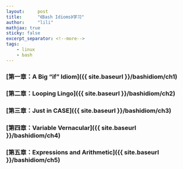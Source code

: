 ```yaml
---
layout:     post
title:      "《Bash Idioms》学习"
author:     "lili"
mathjax: true
sticky: false
excerpt_separator: <!--more-->
tags:
    - linux
    - bash
---
```




 <!--more-->
 
 
### [第一章：A Big “if” Idiom]({{ site.baseurl }}/bashidiom/ch1)

### [第二章：Looping Lingo]({{ site.baseurl }}/bashidiom/ch2)

### [第三章：Just in CASE]({{ site.baseurl }}/bashidiom/ch3)

### [第四章：Variable Vernacular]({{ site.baseurl }}/bashidiom/ch4)

### [第五章：Expressions and Arithmetic]({{ site.baseurl }}/bashidiom/ch5)
 
